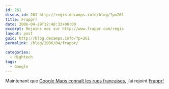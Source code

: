 ```yaml
---
id: 261
disqus_id: 261 http://regis.decamps.info/blog/?p=261
title: Frappr!
date: 2006-04-29T12:48:33+00:00
excerpt: Rejoins moi sur http://www.frappr.com/regis
layout: post
guid: http://blog.decamps.info/?p=261
permalink: /blog/2006/04/frappr/

categories:
  - Hightech
tags:
  - Google
---
```

Maintenant que [Google Maps connaît les rues françaises](http://googleblog.blogspot.com/2006/04/google-maps-in-europe.html), j’ai rejoint [Frappr!](http://www.frappr.com/regis)
